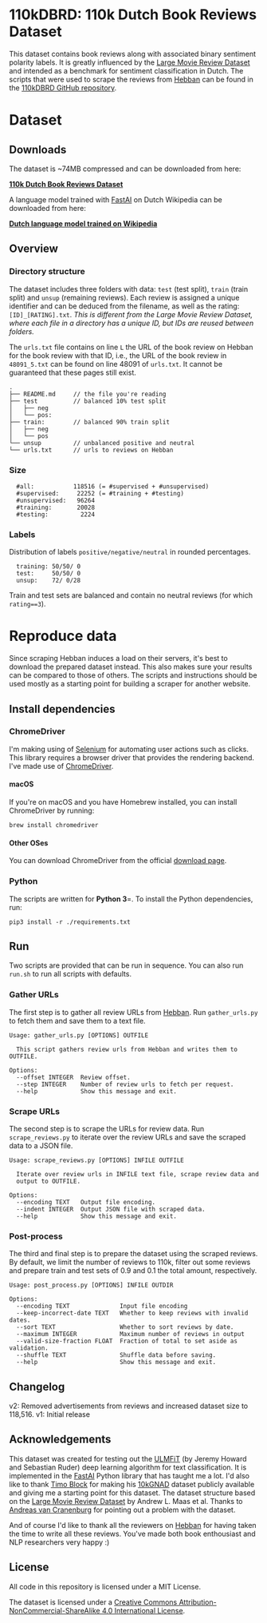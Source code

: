 # 110kDBRD: 110k Dutch Book Reviews Dataset

This dataset contains book reviews along with associated binary sentiment polarity labels. It is greatly influenced by the [Large Movie Review Dataset](http://ai.stanford.edu/~amaas/data/sentiment/) and intended as a benchmark for sentiment classification in Dutch. The scripts that were used to scrape the reviews from [Hebban](https://www.hebban.nl) can be found in the [110kDBRD GitHub repository](https://github.com/benjaminvdb/110kDBRD).

# Dataset

## Downloads

The dataset is ~74MB compressed and can be downloaded from here:

**[110k Dutch Book Reviews Dataset](https://github.com/benjaminvdb/110kDBRD/releases/download/v2.0/110kDBRD_v2.tgz)**


A language model trained with [FastAI](https://github.com/fastai/fastai) on Dutch Wikipedia can be downloaded from here:

**[Dutch language model trained on Wikipedia](http://bit.ly/2trOhzq)**


## Overview

### Directory structure

The dataset includes three folders with data: `test` (test split), `train` (train split) and `unsup` (remaining reviews).
Each review is assigned a unique identifier and can be deduced from the filename, as well as the rating: `[ID]_[RATING].txt`. *This is different from the Large Movie Review Dataset, where each file in a directory has a unique ID, but IDs are reused between folders.*

The `urls.txt` file contains on line `L` the URL of the book review on Hebban for the book review with that ID, i.e., the URL of the book review in `48091_5.txt` can be found on line 48091 of `urls.txt`. It cannot be guaranteed that these pages still exist.

````
.
├── README.md     // the file you're reading
├── test          // balanced 10% test split
│   ├── neg
│   └── pos:
├── train:        // balanced 90% train split
│   ├── neg
│   └── pos
└── unsup         // unbalanced positive and neutral
└── urls.txt      // urls to reviews on Hebban
````

### Size
````
  #all:           118516 (= #supervised + #unsupervised)
  #supervised:     22252 (= #training + #testing)
  #unsupervised:   96264
  #training:       20028
  #testing:         2224
````

### Labels

Distribution of labels `positive/negative/neutral` in rounded percentages.
````
  training: 50/50/ 0
  test:     50/50/ 0
  unsup:    72/ 0/28
````

Train and test sets are balanced and contain no neutral reviews (for which `rating==3`).

# Reproduce data

Since scraping Hebban induces a load on their servers, it's best to download the prepared dataset instead. This also makes sure your results can be compared to those of others. The scripts and instructions should be used mostly as a starting point for building a scraper for another website.

## Install dependencies

### ChromeDriver
I'm making using of [Selenium](https://www.seleniumhq.org) for automating user actions such as clicks. This library requires a browser driver that provides the rendering backend. I've made use of [ChromeDriver](http://chromedriver.chromium.org/).

#### macOS
If you're on macOS and you have Homebrew installed, you can install ChromeDriver by running:

    brew install chromedriver
    
#### Other OSes
You can download ChromeDriver from the official [download page](http://chromedriver.chromium.org/downloads).

### Python
The scripts are written for **Python 3**=. To install the Python dependencies, run:     

    pip3 install -r ./requirements.txt


## Run
Two scripts are provided that can be run in sequence. You can also run `run.sh` to run all scripts with defaults.

### Gather URLs
The first step is to gather all review URLs from [Hebban](https://www.hebban.nl). Run `gather_urls.py` to fetch them and save them to a text file.

```
Usage: gather_urls.py [OPTIONS] OUTFILE

  This script gathers review urls from Hebban and writes them to OUTFILE.

Options:
  --offset INTEGER  Review offset.
  --step INTEGER    Number of review urls to fetch per request.
  --help            Show this message and exit.
```

### Scrape URLs
The second step is to scrape the URLs for review data. Run `scrape_reviews.py` to iterate over the review URLs and save the scraped data to a JSON file.

```
Usage: scrape_reviews.py [OPTIONS] INFILE OUTFILE

  Iterate over review urls in INFILE text file, scrape review data and
  output to OUTFILE.

Options:
  --encoding TEXT   Output file encoding.
  --indent INTEGER  Output JSON file with scraped data.
  --help            Show this message and exit.
```

### Post-process

The third and final step is to prepare the dataset using the scraped reviews. By default, we limit the number of reviews to 110k, filter out some reviews and prepare train and test sets of 0.9 and 0.1 the total amount, respectively.

```
Usage: post_process.py [OPTIONS] INFILE OUTDIR

Options:
  --encoding TEXT              Input file encoding
  --keep-incorrect-date TEXT   Whether to keep reviews with invalid dates.
  --sort TEXT                  Whether to sort reviews by date.
  --maximum INTEGER            Maximum number of reviews in output
  --valid-size-fraction FLOAT  Fraction of total to set aside as validation.
  --shuffle TEXT               Shuffle data before saving.
  --help                       Show this message and exit.
```

## Changelog

v2: Removed advertisements from reviews and increased dataset size to 118,516.
v1: Initial release

## Acknowledgements

This dataset was created for testing out the [ULMFiT](https://arxiv.org/abs/1801.06146) (by Jeremy Howard and Sebastian Ruder) deep learning algorithm for text classification. It is implemented in the [FastAI](https://github.com/fastai/fastai) Python library that has taught me a lot. I'd also like to thank [Timo Block](https://github.com/tblock) for making his [10kGNAD](https://github.com/tblock/10kGNAD) dataset publicly available and giving me a starting point for this dataset. The dataset structure based on the [Large Movie Review Dataset](http://ai.stanford.edu/~amaas/data/sentiment/) by Andrew L. Maas et al. Thanks to [Andreas van Cranenburg](https://github.com/andreasvc) for pointing out a problem with the dataset.

And of course I'd like to thank all the reviewers on [Hebban](https://www.hebban.nl) for having taken the time to write all these reviews. You've made both book enthousiast and NLP researchers very happy :)

## License

All code in this repository is licensed under a MIT License.

The dataset is licensed under a [Creative Commons Attribution-NonCommercial-ShareAlike 4.0 International License](https://creativecommons.org/licenses/by-nc-sa/4.0/).
